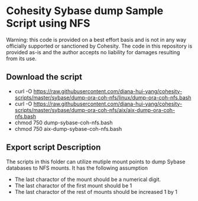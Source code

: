 # Cohesity Sybase dump Sample Script using NFS

Warning: this code is provided on a best effort basis and is not in any way officially supported or sanctioned by Cohesity. The code in this repository is provided as-is and the author accepts no liability for damages resulting from its use.

## Download the script

- curl -O https://raw.githubusercontent.com/diana-hui-yang/cohesity-scripts/master/sybase/dump-ora-coh-nfs/linux/dump-ora-coh-nfs.bash
- curl -O https://raw.githubusercontent.com/diana-hui-yang/cohesity-scripts/master/sybase/dump-ora-coh-nfs/aix/aix-dump-ora-coh-nfs.bash
- chmod 750 dump-sybase-coh-nfs.bash
- chmod 750 aix-dump-sybase-coh-nfs.bash

## Export script Description
The scripts in this folder can utilize mutiple mount points to dump Sybase databases to NFS mounts. It has the following assumption
- The last charactor of the mount should be a numerical digit. 
- The last charactor of the first mount should be 1
- The last charactor of the rest of mounts should be increased 1 by 1
